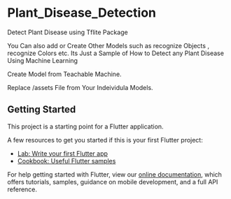 # Plant_Disease_Detection

Detect Plant Disease using Tflite Package

You Can also add or Create Other Models such as recognize Objects , recognize Colors etc.
Its Just a Sample of How to Detect any Plant Disease Using Machine Learning 

Create Model from Teachable Machine.

Replace /assets File from Your Indeividula Models.



## Getting Started

This project is a starting point for a Flutter application.

A few resources to get you started if this is your first Flutter project:

- [Lab: Write your first Flutter app](https://flutter.dev/docs/get-started/codelab)
- [Cookbook: Useful Flutter samples](https://flutter.dev/docs/cookbook)

For help getting started with Flutter, view our
[online documentation](https://flutter.dev/docs), which offers tutorials,
samples, guidance on mobile development, and a full API reference.
